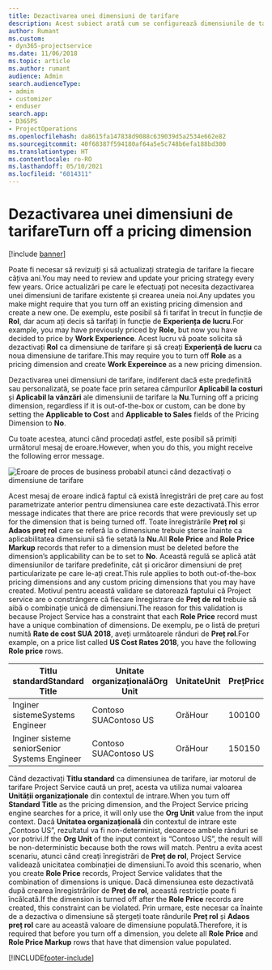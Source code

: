 ```yaml
---
title: Dezactivarea unei dimensiuni de tarifare
description: Acest subiect arată cum se configurează dimensiunile de tarifare în soluția Project service.
author: Rumant
ms.custom:
- dyn365-projectservice
ms.date: 11/06/2018
ms.topic: article
ms.author: rumant
audience: Admin
search.audienceType:
- admin
- customizer
- enduser
search.app:
- D365PS
- ProjectOperations
ms.openlocfilehash: da8615fa147838d9088c639039d5a2534e662e82
ms.sourcegitcommit: 40f68387f594180af64a5e5c748b6efa188bd300
ms.translationtype: HT
ms.contentlocale: ro-RO
ms.lasthandoff: 05/10/2021
ms.locfileid: "6014311"
---
```

# <a name="turn-off-a-pricing-dimension"></a><span data-ttu-id="b271d-103">Dezactivarea unei dimensiuni de tarifare</span><span class="sxs-lookup"><span data-stu-id="b271d-103">Turn off a pricing dimension</span></span>

[!include [banner](../includes/psa-now-project-operations.md)]

<span data-ttu-id="b271d-104">Poate fi necesar să revizuiți și să actualizați strategia de tarifare la fiecare câțiva ani.</span><span class="sxs-lookup"><span data-stu-id="b271d-104">You may need to review and update your pricing strategy every few years.</span></span> <span data-ttu-id="b271d-105">Orice actualizări pe care le efectuați pot necesita dezactivarea unei dimensiuni de tarifare existente și crearea uneia noi.</span><span class="sxs-lookup"><span data-stu-id="b271d-105">Any updates you make might require that you turn off an existing pricing dimension and create a new one.</span></span> <span data-ttu-id="b271d-106">De exemplu, este posibil să fi tarifat în trecut în funcție de **Rol**, dar acum ați decis să tarifați în funcție de **Experiența de lucru**.</span><span class="sxs-lookup"><span data-stu-id="b271d-106">For example, you may have previously priced by **Role**, but now you have decided to price by **Work Experience**.</span></span> <span data-ttu-id="b271d-107">Acest lucru vă poate solicita să dezactivați **Rol** ca dimensiune de tarifare și să creați **Experiență de lucru** ca noua dimensiune de tarifare.</span><span class="sxs-lookup"><span data-stu-id="b271d-107">This may require you to turn off **Role** as a pricing dimension and create **Work Expereince** as a new pricing dimension.</span></span> 

<span data-ttu-id="b271d-108">Dezactivarea unei dimensiuni de tarifare, indiferent dacă este predefinită sau personalizată, se poate face prin setarea câmpurilor **Aplicabil la costuri** și **Aplicabil la vânzări** ale dimensiunii de tarifare la **Nu**.</span><span class="sxs-lookup"><span data-stu-id="b271d-108">Turning off a pricing dimension, regardless if it is out-of-the-box or custom, can be done by setting the **Applicable to Cost** and **Applicable to Sales** fields of the Pricing Dimension to **No**.</span></span>

<span data-ttu-id="b271d-109">Cu toate acestea, atunci când procedați astfel, este posibil să primiți următorul mesaj de eroare.</span><span class="sxs-lookup"><span data-stu-id="b271d-109">However, when you do this, you might receive the following error message.</span></span>

![Eroare de proces de business probabil atunci când dezactivați o dimensiune de tarifare](media/Business-Process-Error.png)


<span data-ttu-id="b271d-111">Acest mesaj de eroare indică faptul că există înregistrări de preț care au fost parametrizate anterior pentru dimensiunea care este dezactivată.</span><span class="sxs-lookup"><span data-stu-id="b271d-111">This error message indicates that there are price records that were previously set up for the dimension that is being turned off.</span></span> <span data-ttu-id="b271d-112">Toate înregistrările **Preț rol** și **Adaos preț rol** care se referă la o dimensiune trebuie șterse înainte ca aplicabilitatea dimensiunii să fie setată la **Nu**.</span><span class="sxs-lookup"><span data-stu-id="b271d-112">All **Role Price** and **Role Price Markup** records that refer to a dimension must be deleted before the dimension’s applicability can be to set to **No**.</span></span> <span data-ttu-id="b271d-113">Această regulă se aplică atât dimensiunilor de tarifare predefinite, cât și oricăror dimensiuni de preț particularizate pe care le-ați creat.</span><span class="sxs-lookup"><span data-stu-id="b271d-113">This rule applies to both out-of-the-box pricing dimensions and any custom pricing dimensions that you may have created.</span></span> <span data-ttu-id="b271d-114">Motivul pentru această validare se datorează faptului că Project service are o constrângere că fiecare înregistrare de **Preț de rol** trebuie să aibă o combinație unică de dimensiuni.</span><span class="sxs-lookup"><span data-stu-id="b271d-114">The reason for this validation is because Project Service has a constraint that each **Role Price** record must have a unique combination of dimensions.</span></span> <span data-ttu-id="b271d-115">De exemplu, pe o listă de prețuri numită **Rate de cost SUA 2018**, aveți următoarele rânduri de **Preț rol**.</span><span class="sxs-lookup"><span data-stu-id="b271d-115">For example, on a price list called **US Cost Rates 2018**, you have the following **Role price** rows.</span></span> 

| <span data-ttu-id="b271d-116">Titlu standard</span><span class="sxs-lookup"><span data-stu-id="b271d-116">Standard Title</span></span>         | <span data-ttu-id="b271d-117">Unitate organizațională</span><span class="sxs-lookup"><span data-stu-id="b271d-117">Org Unit</span></span>    |<span data-ttu-id="b271d-118">Unitate</span><span class="sxs-lookup"><span data-stu-id="b271d-118">Unit</span></span>   |<span data-ttu-id="b271d-119">Preț</span><span class="sxs-lookup"><span data-stu-id="b271d-119">Price</span></span>  |<span data-ttu-id="b271d-120">Monedă</span><span class="sxs-lookup"><span data-stu-id="b271d-120">Currency</span></span>  |
| -----------------------|-------------|-------|-------|----------|
| <span data-ttu-id="b271d-121">Inginer sisteme</span><span class="sxs-lookup"><span data-stu-id="b271d-121">Systems Engineer</span></span>|<span data-ttu-id="b271d-122">Contoso SUA</span><span class="sxs-lookup"><span data-stu-id="b271d-122">Contoso US</span></span>|<span data-ttu-id="b271d-123">Oră</span><span class="sxs-lookup"><span data-stu-id="b271d-123">Hour</span></span>| <span data-ttu-id="b271d-124">100</span><span class="sxs-lookup"><span data-stu-id="b271d-124">100</span></span>|<span data-ttu-id="b271d-125">USD</span><span class="sxs-lookup"><span data-stu-id="b271d-125">USD</span></span>|
| <span data-ttu-id="b271d-126">Inginer sisteme senior</span><span class="sxs-lookup"><span data-stu-id="b271d-126">Senior Systems Engineer</span></span>|<span data-ttu-id="b271d-127">Contoso SUA</span><span class="sxs-lookup"><span data-stu-id="b271d-127">Contoso US</span></span>|<span data-ttu-id="b271d-128">Oră</span><span class="sxs-lookup"><span data-stu-id="b271d-128">Hour</span></span>| <span data-ttu-id="b271d-129">150</span><span class="sxs-lookup"><span data-stu-id="b271d-129">150</span></span>| <span data-ttu-id="b271d-130">USD</span><span class="sxs-lookup"><span data-stu-id="b271d-130">USD</span></span>|


<span data-ttu-id="b271d-131">Când dezactivați **Titlu standard** ca dimensiunea de tarifare, iar motorul de tarifare Project Service caută un preț, acesta va utiliza numai valoarea **Unității organizaționale** din contextul de intrare.</span><span class="sxs-lookup"><span data-stu-id="b271d-131">When you turn off **Standard Title** as the pricing dimension, and the Project Service pricing engine searches for a price, it will only use the **Org Unit** value from the input context.</span></span> <span data-ttu-id="b271d-132">Dacă **Unitatea organizațională** din contextul de intrare este „Contoso US”, rezultatul va fi non-determinist, deoarece ambele rânduri se vor potrivi.</span><span class="sxs-lookup"><span data-stu-id="b271d-132">If the **Org Unit** of the input context is “Contoso US”, the result will be non-deterministic because both the rows will match.</span></span> <span data-ttu-id="b271d-133">Pentru a evita acest scenariu, atunci când creați înregistrări de **Preț de rol**, Project Service validează unicitatea combinației de dimensiuni.</span><span class="sxs-lookup"><span data-stu-id="b271d-133">To avoid this scenario, when you create **Role Price** records, Project Service validates that the combination of dimensions is unique.</span></span> <span data-ttu-id="b271d-134">Dacă dimensiunea este dezactivată după crearea înregistrărilor de **Preț de rol**, această restricție poate fi încălcată.</span><span class="sxs-lookup"><span data-stu-id="b271d-134">If the dimension is turned off after the **Role Price** records are created, this constraint can be violated.</span></span> <span data-ttu-id="b271d-135">Prin urmare, este necesar ca înainte de a dezactiva o dimensiune să ștergeți toate rândurile **Preț rol** și **Adaos preț rol** care au această valoare de dimensiune populată.</span><span class="sxs-lookup"><span data-stu-id="b271d-135">Therefore, it is required that before you turn off a dimension, you delete all **Role Price** and **Role Price Markup** rows that have that dimension value populated.</span></span>



[!INCLUDE[footer-include](../includes/footer-banner.md)]